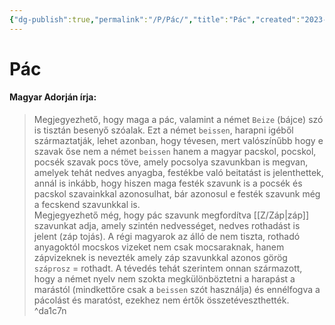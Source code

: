 ```yaml
---
{"dg-publish":true,"permalink":"/P/Pác/","title":"Pác","created":"2023-11-21T02:16","updated":"2024-10-25T23:42"}
---
```



# Pác

#### Magyar Adorján írja:  

> Megjegyezhető, hogy maga a pác, valamint a német `Beize` (bájce) szó is tisztán besenyő szóalak. Ezt a német `beissen`, harapni igéből származtatják, lehet azonban, hogy tévesen, mert valószínűbb hogy e szavak őse nem a német `beissen` hanem a magyar pacskol, pocskol, pocsék szavak pocs töve, amely pocsolya szavunkban is megvan, amelyek tehát nedves anyagba, festékbe való beitatást is jelenthettek, annál is inkább, hogy hiszen maga festék szavunk is a pocsék és pacskol szavainkkal azonosulhat, bár azonosul e festék szavunk még a fecskend szavunkkal is.  
> Megjegyezhető még, hogy pác szavunk megfordítva [[Z/Záp\|záp]] szavunkat adja, amely szintén nedvességet, nedves rothadást is jelent (záp tojás). A régi magyarok az álló de nem tiszta, rothadó anyagoktól mocskos vizeket nem csak mocsaraknak, hanem zápvizeknek is nevezték amely záp szavunkkal azonos görög `száprosz` = rothadt. A tévedés tehát szerintem onnan származott, hogy a német nyelv nem szokta megkülönböztetni a harapást a marástól (mindkettőre csak a `beissen` szót használja) és ennélfogva a pácolást és maratóst, ezekhez nem értők összetéveszthették.  
^da1c7n